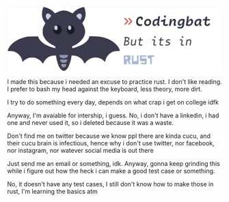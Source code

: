 ![](assets/banner-boi.png)

I made this because i needed an excuse to practice rust. I don't like reading. I prefer to bash my head against the keyboard, less theory, more dirt.

I try to do something every day, depends on what crap i get on college idfk

Anyway, I'm avaiable for intership, i guess. No, i don't have a linkedin, i had one and never used it, so i deleted because it was a waste.

Don't find me on twitter because we know ppl there are kinda cucu, and their cucu brain is infectious, hence why i don't use twitter, nor facebook, nor instagram, nor watever social media is out there

Just send me an email or something, idk. Anyway, gonna keep grinding this while i figure out how the heck i can make a good test case or something.

No, it doesn't have any test cases, I still don't know how to make those in rust, I'm learning the basics atm
